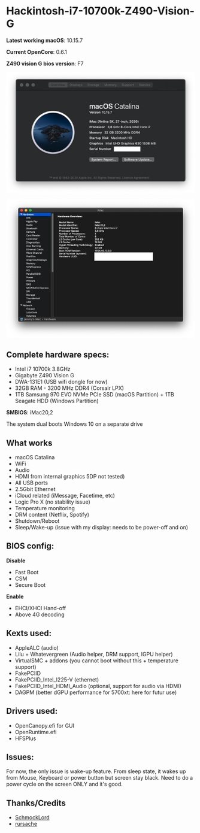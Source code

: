 # Hackintosh-i7-10700k-Z490-Vision-G

**Latest working macOS**: 10.15.7

**Current OpenCore**: 0.6.1

**Z490 vision G bios version**: F7

![About this mac](screenshot/mac-info.png)

![HW overview](screenshot/hw-over.png)

## Complete hardware specs:
- Intel i7 10700k 3.8GHz
- Gigabyte Z490 Vision G
- DWA-131E1 (USB wifi dongle for now)
- 32GB RAM - 3200 MHz DDR4 (Corsair LPX)
- 1TB Samsung 970 EVO NVMe PCIe SSD (macOS Partition) + 1TB Seagate HDD (Windows Partition)

**SMBIOS**: iMac20,2

The system dual boots Windows 10 on a separate drive

## What works
- macOS Catalina
- WiFi
- Audio
- HDMI from internal graphics 5DP not tested)
- All USB ports
- 2.5Gbit Ethernet
- iCloud related (iMessage, Facetime, etc)
- Logic Pro X (no stability issue)
- Temperature monitoring
- DRM content (Netflix, Spotify)
- Shutdown/Reboot
- Sleep/Wake-up (issue with my display: needs to be power-off and on)

## BIOS config:
**Disable**
- Fast Boot
- CSM
- Secure Boot

**Enable**
- EHCI/XHCI Hand-off
- Above 4G decoding

## Kexts used:
- AppleALC (audio)
- Lilu + Whatevergreen (Audio helper, DRM support, IGPU helper)
- VirtualSMC + addons (you cannot boot without this + temperature support)
- FakePCIID
- FakePCIID_Intel_I225-V (ethernet)
- FakePCIID_Intel_HDMI_Audio (optional, support for audio via HDMI)
- DAGPM (better dGPU performance for 5700xt: here for futur use)

## Drivers used:
- OpenCanopy.efi for GUI
- OpenRuntime.efi
- HFSPlus

## Issues:

For now, the only issue is wake-up feature. From sleep state, it wakes up from Mouse, Keyboard or power button but screen stay black. 
Need to do a power cycle on the screen ONLY and it's good.


## Thanks/Credits
- [SchmockLord](https://github.com/SchmockLord/Hackintosh-Intel-i9-10900k-Gigabyte-Z490-Vision-D)
- [rursache](https://github.com/rursache/Hackintosh-i9-10900k-Z490-Vision-G)
